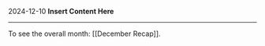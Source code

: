 2024-12-10
__Insert Content Here__
_______________________
To see the overall month: [[December Recap]].
